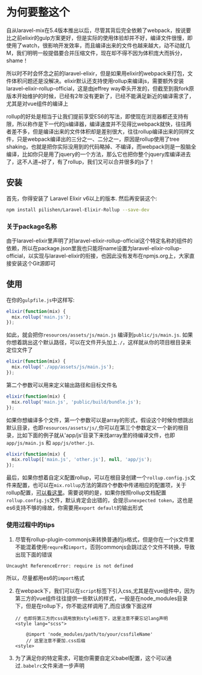 # 为何要整这个
自从laravel-mix在5.4版本推出以后，尽管其背后完全依赖了webpack，按说要比之前elixir的gulp方案更好，但是实际的使用体验却并不好，编译文件很慢，即使用了watch，很影响开发效率，而且编译出来的文件也越来越大，动不动就几M，我们明明一般提倡要合并压缩文件，现在却不得不因为体积庞大而拆分，shame！

所以时不时会怀念之前的laravel-elixir，但是如果用elixir的webpack来打包，文件体积问题还是没解决。elixir默认还支持使用rollup来编译js，需要额外安装laravel-elixir-rollup-official，这是由jeffrey way牵头开发的，但截至到我fork原版本开始维护的时候，已经有2年没有更新了，已经不能满足新近的编译需求了，尤其是对vue组件的编译上

rollup的好处是相当于让我们提前享受ES6的写法，即使现在浏览器都还支持有限，所以称作是下一代的js编译器，编译速度并不见得比webpack就快，往往两者差不多，但是编译出来的文件体积却是差别很大，往往rollup编译出来的同样文件，只是webpack编译出的三分之一、二分之一，原因是rollup使用了tree shaking，也就是把你实际没用到的代码略掉、不编译，而webpack则是一股脑全编译，比如你只是用了jquery的一个方法，那么它也把你整个jquery库编译进去了，这不人道~好了，有了rollup，我们又可以合并很多的js了！

## 安装

首先，你得安装了 Laravel Elixir v6以上的版本. 然后再安装这个:

```bash
npm install pilishen/Laravel-Elixir-Rollup --save-dev
```

### 关于package名称
由于laravel-elixir里声明了对laravel-elixir-rollup-official这个特定名称的组件的依赖，所以在package.json里我也只能将name设置为laravel-elixir-rollup-official，以实现与laravel-elixir的衔接，也因此没有发布在npmjs.org上，大家直接安装这个Git源即可

## 使用

在你的`gulpfile.js`中这样写:

```js
elixir(function(mix) {
  mix.rollup('main.js');
});
```

如此，就会把你`resources/assets/js/main.js` 编译到`public/js/main.js`. 如果你想着跳出这个默认路径，可以在文件开头加上`./`，这样就从你的项目根目录来定位文件了

```js
elixir(function(mix) {
  mix.rollup('./app/assets/js/main.js');
});
```

第二个参数可以用来定义输出路径和目标文件名

```js
elixir(function(mix) {
  mix.rollup('main.js', 'public/build/bundle.js');
});
```

如果你想编译多个文件，第一个参数可以是array的形式，假设这个时候你想跳出默认目录，也即`resources/assets/js/`,你可以在第三个参数定义一个新的根目录，比如下面的例子就从'app/js'目录下来找array里的待编译文件，也即`app/js/main.js` 和 `app/js/other.js`.

```js
elixir(function(mix) {
  mix.rollup(['main.js', 'other.js'], null, 'app/js');
});
```

最后，如果你想着自定义配置rollup，可以在根目录创建一个`rollup.config.js`文件来配置，也可以在`mix.rollup`方法的第四个参数中传递相应的配置项，关于rollup配置，[可以看这里](http://rollupjs.org/guide/#using-config-files)。需要说明的是，如果你按照rollup文档配置`rollup.config.js`文件，默认肯定会出错的，会提示`unexpected token`，这也是es6支持不够的缘故，你需要用`export default`的输出形式


### 使用过程中的tips
1. 尽管有rollup-plugin-commonjs来转换普通的js格式，但是你在一个js文件里不能混着使用`requre`和`import`，否则commonjs会跳过这个文件不转换，导致出现下面的错误
```
Uncaught ReferenceError: require is not defined
```
所以，尽量都用es6的`import`格式

2. 在webpack下，我们可以在`script`标签下引入css,尤其是在vue组件中，因为第三方的vue组件往往提供一些默认的样式，一般是在node_modules目录下，但是在rollup下，你不能这样调用了,而应该像下面这样
   ```
   // 也即将第三方的css调用放到style标签下，这里注意不要忘记lang声明
   <style lang="scss">
   
       @import 'node_modules/path/to/your/cssfileName'
       // 这里注意不要加.css后缀
   <style>
   ```
3. 为了满足你的特定需求，可能你需要自定义babel配置，这个可以通过`.babelrc`文件来进一步声明